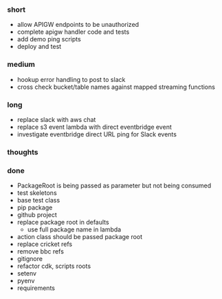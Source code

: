 ### short

- allow APIGW endpoints to be unauthorized
- complete apigw handler code and tests
- add demo ping scripts
- deploy and test

### medium

- hookup error handling to post to slack
- cross check bucket/table names against mapped streaming functions

### long

- replace slack with aws chat
- replace s3 event lambda with direct eventbridge event
- investigate eventbridge direct URL ping for Slack events

### thoughts

### done

- PackageRoot is being passed as parameter but not being consumed
- test skeletons
- base test class
- pip package
- github project
- replace package root in defaults
  - use full package name in lambda
- action class should be passed package root
- replace cricket refs
- remove bbc refs
- gitignore
- refactor cdk, scripts roots
- setenv
- pyenv
- requirements
